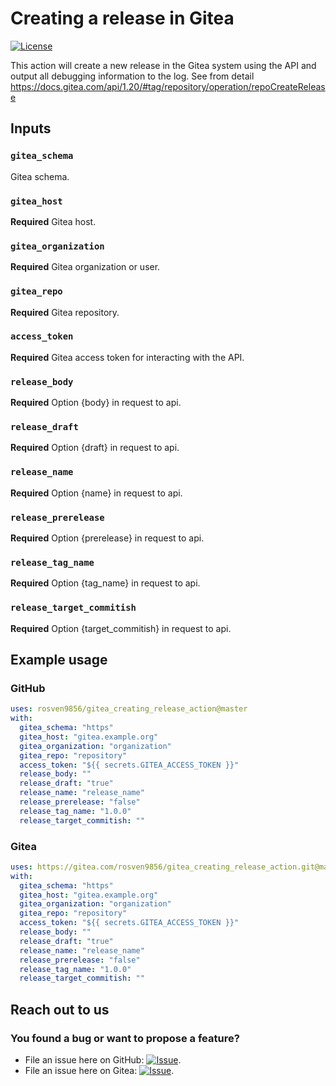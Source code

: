 # Creating a release in Gitea

[![License](https://img.shields.io/github/license/rosven9856/gitea_creating_release_action)](https://github.com/rosven9856/gitea_creating_release_action/blob/master/LICENSE)

This action will create a new release in the Gitea system using the API and output all debugging information to the log.
See from detail https://docs.gitea.com/api/1.20/#tag/repository/operation/repoCreateRelease

## Inputs

### `gitea_schema`
Gitea schema.

### `gitea_host`
**Required** Gitea host.

### `gitea_organization`
**Required** Gitea organization or user.

### `gitea_repo`
**Required** Gitea repository.

### `access_token`
**Required** Gitea access token for interacting with the API.

### `release_body`
**Required** Option {body} in request to api.

### `release_draft`
**Required** Option {draft} in request to api.

### `release_name`
**Required** Option {name} in request to api.

### `release_prerelease`
**Required** Option {prerelease} in request to api.

### `release_tag_name`
**Required** Option {tag_name} in request to api.

### `release_target_commitish`
**Required** Option {target_commitish} in request to api.

## Example usage

### GitHub
```yml
uses: rosven9856/gitea_creating_release_action@master
with:
  gitea_schema: "https"
  gitea_host: "gitea.example.org"
  gitea_organization: "organization"
  gitea_repo: "repository"
  access_token: "${{ secrets.GITEA_ACCESS_TOKEN }}"
  release_body: ""
  release_draft: "true"
  release_name: "release_name"
  release_prerelease: "false"
  release_tag_name: "1.0.0"
  release_target_commitish: ""
```

### Gitea
```yml
uses: https://gitea.com/rosven9856/gitea_creating_release_action.git@master
with:
  gitea_schema: "https"
  gitea_host: "gitea.example.org"
  gitea_organization: "organization"
  gitea_repo: "repository"
  access_token: "${{ secrets.GITEA_ACCESS_TOKEN }}"
  release_body: ""
  release_draft: "true"
  release_name: "release_name"
  release_prerelease: "false"
  release_tag_name: "1.0.0"
  release_target_commitish: ""
```

## Reach out to us

### You found a bug or want to propose a feature?

* File an issue here on GitHub: [![Issue](https://img.shields.io/badge/-Create%20Issue-6cc644.svg?logo=github&maxAge=31557600)](https://github.com/rosven9856/gitea_creating_release_action/issues/new).
* File an issue here on Gitea: [![Issue](https://img.shields.io/badge/-Create%20Issue-6cc644.svg?logo=gitea&maxAge=31557600)](https://gitea.com/rosven9856/gitea_creating_release_action/issues/new).
